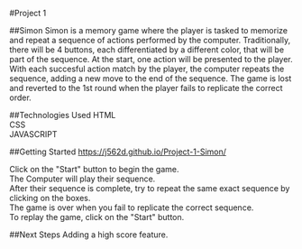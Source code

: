 #Project 1


##Simon
Simon is a memory game where the player is tasked to memorize and repeat a sequence of actions performed by the computer. Traditionally, there will be 4 buttons, each differentiated by a different color, that will be part of the sequence. At the start, one action will be presented to the player. With each succesful action match by the player, the computer repeats the sequence, adding a new move to the end of the sequence. The game is lost and reverted to the 1st round when the player fails to replicate the correct order.


##Technologies Used
HTML
<BR>
CSS
<BR>
JAVASCRIPT

##Getting Started
https://j562d.github.io/Project-1-Simon/

Click on the "Start" button to begin the game.
<BR>
The Computer will play their sequence.
<BR>
After their sequence is complete, try to repeat the same exact sequence by clicking on the boxes.
<BR>
The game is over when you fail to replicate the correct sequence.
<BR>
To replay the game, click on the "Start" button.


##Next Steps
Adding a high score feature.



